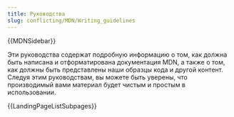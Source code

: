```yaml
---
title: Руководства
slug: conflicting/MDN/Writing_guidelines
---
```


{{MDNSidebar}}

Эти руководства содержат подробную информацию о том, как должна быть написана и отформатирована документация MDN, а также о том, как должны быть представлены наши образцы кода и другой контент. Следуя этим руководствам, вы можете быть уверены, что производимый вами материал будет чистым и простым в использовании.

{{LandingPageListSubpages}}

